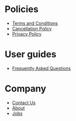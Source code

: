 
<h1>Policies</h1>
<ul>
<li><a href="{{ site.baseurl }}//terms">Terms and Conditions</a></li>
<li><a href="{{ site.baseurl }}//cancellation">Cancellation Policy</a></li>
<li><a href="{{ site.baseurl }}//privacy">Privacy Policy</a></li>
</ul>

<h1>User guides</h1>
<ul>
<li><a href="{{ site.baseurl }}//faq">Frequently Asked Questions</a></li>
</ul>


<h1>Company</h1>
<ul>
<li><a href="{{ site.baseurl }}//contact">Contact Us</a></li>
<li><a href="{{ site.baseurl }}//about">About</a></li>
<li><a href="{{ site.baseurl }}//jobs">Jobs</a></li>
</ul>
